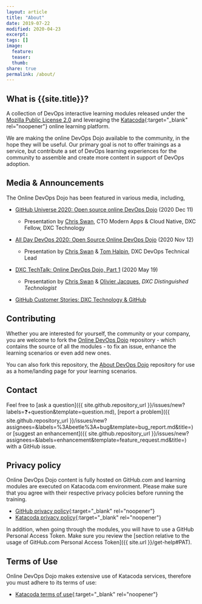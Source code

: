 ```yaml
---
layout: article
title: "About"
date: 2019-07-22
modified: 2020-04-23
excerpt:
tags: []
image:
  feature:
  teaser:
  thumb:
share: true
permalink: /about/
---
```


## What is {{site.title}}?

A collection of DevOps interactive learning modules released under the [Mozilla
Public License
2.0](https://github.com/dxc-technology/online-devops-dojo/blob/master/LICENSE)
and leveraging the [Katacoda](https://katacoda.com){:target="_blank"
rel="noopener"} online learning platform.

We are making the online DevOps Dojo available to the community, in the hope
they will be useful. Our primary goal is not to offer trainings as a service,
but contribute a set of DevOps learning experiences for the community to
assemble and create more content in support of DevOps adoption.

## Media & Announcements

The Online DevOps Dojo has been featured in various media, including,

* [GitHub Universe 2020: Open source online DevOps Dojo](https://www.youtube.com/watch?v=zNShWuKdWMQ) (2020 Dec 11)
  * Presentation by [Chris Swan](https://github.com/cpswan), CTO Modern Apps & Cloud Native, DXC Fellow, DXC Technology

* [All Day DevOps 2020: Open Source Online DevOps Dojo](https://content.sonatype.com/2020addo/addo2020-ct-swan-halpin) (2020 Nov 12)
  * Presentation by [Chris Swan](https://github.com/cpswan) & [Tom Halpin](https://github.com/tom-halpin), DXC DevOps Technical Lead

* [DXC TechTalk: Online DevOps Dojo, Part 1](https://www.dxc.technology/innovation/events/148828-dxc_techtalk_online_devops_dojo) (2020 May 19)
  * Presentation by [Chris Swan](https://github.com/cpswan) & [Olivier Jacques](https://github.com/ojacques), _DXC Distinguished Technologist_

* [GitHub Customer Stories: DXC Technology & GitHub](https://github.com/customer-stories/dxc)

## Contributing

Whether you are interested for yourself, the community or your company, you are
welcome to fork the [Online DevOps
Dojo](https://github.com/dxc-technology/online-devops-dojo) repository - which
contains the source of all the modules - to fix an issue, enhance the learning
scenarios or even add new ones.

You can also fork this repository, the
[About DevOps Dojo](https://github.com/dxc-technology/about-devops-dojo)
repository for use as a home/landing page for your learning scenarios.

## Contact

Feel free to [ask a question]({{ site.github.repository_url }}/issues/new?labels=❓+question&template=question.md), [report a problem]({{ site.github.repository_url }}/issues/new?assignees=&labels=%3Abeetle%3A+bug&template=bug_report.md&title=) or [suggest an enhancement]({{ site.github.repository_url }}/issues/new?assignees=&labels=enhancement&template=feature_request.md&title=) with a GitHub issue.

## Privacy policy

Online DevOps Dojo content is fully hosted on GitHub.com and learning modules are executed on Katacoda.com environment. Please make sure that you agree with their respective privacy policies before running the training.

- [GitHub privacy policy](https://help.github.com/en/articles/github-privacy-statement){:target="_blank" rel="noopener"}
- [Katacoda privacy policy](https://www.katacoda.com/privacy){:target="_blank" rel="noopener"}

In addition, when going through the modules, you will have to use a GitHub Personal Access Token. Make sure you review the [section
relative to the usage of GitHub.com Personal Access Token]({{ site.url }}/get-help#PAT).

## Terms of Use

Online DevOps Dojo makes extensive use of Katacoda services, therefore you must
adhere to its terms of use:

- [Katacoda terms of use](https://www.katacoda.com/terms){:target="_blank" rel="noopener"}
